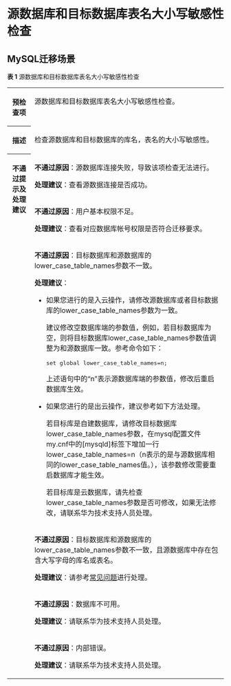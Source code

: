 # 源数据库和目标数据库表名大小写敏感性检查<a name="drs_11_0019"></a>

## MySQL迁移场景<a name="section63089182186"></a>

**表 1**  源数据库和目标数据库表名大小写敏感性检查

<a name="table6885164945016"></a>
<table><tbody><tr id="row1088584910503"><th class="firstcol" valign="top" width="11%" id="mcps1.2.3.1.1"><p id="p1588520492506"><a name="p1588520492506"></a><a name="p1588520492506"></a><strong id="b1688511490506"><a name="b1688511490506"></a><a name="b1688511490506"></a>预检查项</strong></p>
</th>
<td class="cellrowborder" valign="top" width="89%" headers="mcps1.2.3.1.1 "><p id="p29011749205016"><a name="p29011749205016"></a><a name="p29011749205016"></a>源数据库和目标数据库<span class="keyword" id="keyword1048633419381"><a name="keyword1048633419381"></a><a name="keyword1048633419381"></a>表名大小写敏感性</span>检查。</p>
</td>
</tr>
<tr id="row13901144913505"><th class="firstcol" valign="top" width="11%" id="mcps1.2.3.2.1"><p id="p990124911505"><a name="p990124911505"></a><a name="p990124911505"></a><strong id="b1690115497500"><a name="b1690115497500"></a><a name="b1690115497500"></a>描述</strong></p>
</th>
<td class="cellrowborder" valign="top" width="89%" headers="mcps1.2.3.2.1 "><p id="p15901949135013"><a name="p15901949135013"></a><a name="p15901949135013"></a>检查源数据库和目标数据库的库名，表名的大小写敏感性。</p>
</td>
</tr>
<tr id="row16901349115020"><th class="firstcol" rowspan="6" valign="top" width="11%" id="mcps1.2.3.3.1"><p id="p129167497500"><a name="p129167497500"></a><a name="p129167497500"></a><strong id="b1291634915500"><a name="b1291634915500"></a><a name="b1291634915500"></a>不通过提示及<strong id="b14490151682817"><a name="b14490151682817"></a><a name="b14490151682817"></a>处理建议</strong></strong></p>
</th>
<td class="cellrowborder" valign="top" width="89%" headers="mcps1.2.3.3.1 "><p id="p8453143023219"><a name="p8453143023219"></a><a name="p8453143023219"></a><strong id="b1679120406304"><a name="b1679120406304"></a><a name="b1679120406304"></a>不通过原因</strong>：源数据库连接失败，导致该项检查无法进行。</p>
<p id="p127651629123210"><a name="p127651629123210"></a><a name="p127651629123210"></a><strong id="b9693619103417"><a name="b9693619103417"></a><a name="b9693619103417"></a>处理建议</strong>：查看源数据连接是否成功。</p>
</td>
</tr>
<tr id="row16379173413312"><td class="cellrowborder" valign="top" headers="mcps1.2.3.3.1 "><p id="p12379173433110"><a name="p12379173433110"></a><a name="p12379173433110"></a><strong id="b1534319436326"><a name="b1534319436326"></a><a name="b1534319436326"></a>不通过原因</strong>：用户基本权限不足。</p>
<p id="p19145523173219"><a name="p19145523173219"></a><a name="p19145523173219"></a><strong id="b19723162163417"><a name="b19723162163417"></a><a name="b19723162163417"></a>处理建议</strong>：查看对应数据库帐号权限是否符合迁移要求。</p>
</td>
</tr>
<tr id="row1870710372317"><td class="cellrowborder" valign="top" headers="mcps1.2.3.3.1 "><p id="p18707537113117"><a name="p18707537113117"></a><a name="p18707537113117"></a><strong id="b1165504518322"><a name="b1165504518322"></a><a name="b1165504518322"></a>不通过原因</strong>：目标数据库和源数据库的lower_case_table_names参数不一致。</p>
<p id="p452764523718"><a name="p452764523718"></a><a name="p452764523718"></a><strong id="b35271645173710"><a name="b35271645173710"></a><a name="b35271645173710"></a>处理建议</strong>：</p>
<a name="ul17964747133717"></a><a name="ul17964747133717"></a><ul id="ul17964747133717"><li>如果您进行的是入云操作，请修改源数据库或者目标数据库的lower_case_table_names参数为一致。<p id="p1726510185816"><a name="p1726510185816"></a><a name="p1726510185816"></a>建议修改空数据库端的参数值，例如，若目标数据库为空，则将目标数据库lower_case_table_names参数值调整为和源数据库一致。参考命令如下：</p>
<pre class="codeblock" id="codeblock125441617105911"><a name="codeblock125441617105911"></a><a name="codeblock125441617105911"></a>set global lower_case_table_names=n;</pre>
<p id="p2048302619594"><a name="p2048302619594"></a><a name="p2048302619594"></a>上述语句中的<span class="uicontrol" id="uicontrol2825115317375"><a name="uicontrol2825115317375"></a><a name="uicontrol2825115317375"></a>“n”</span>表示源数据库端的参数值，修改后重启数据库生效。</p>
</li></ul>
<a name="ul39535553511"></a><a name="ul39535553511"></a><ul id="ul39535553511"><li>如果您进行的是出云操作，建议参考如下方法处理。<p id="p095145517352"><a name="p095145517352"></a><a name="p095145517352"></a>若目标库是自建数据库，请修改目标数据库lower_case_table_names参数，在mysql配置文件my.cnf中的[mysqld]标签下增加一行lower_case_table_names=n（n表示的是与源数据库相同的lower_case_table_names值。），该参数修改需要重启数据库才能生效。</p>
<p id="p1795205573515"><a name="p1795205573515"></a><a name="p1795205573515"></a>若目标库是云数据库，请先检查lower_case_table_names参数是否可修改，如果无法修改，请联系华为技术支持人员处理。</p>
</li></ul>
</td>
</tr>
<tr id="row1410914917390"><td class="cellrowborder" valign="top" headers="mcps1.2.3.3.1 "><p id="p1111120498394"><a name="p1111120498394"></a><a name="p1111120498394"></a><strong id="b1595315552395"><a name="b1595315552395"></a><a name="b1595315552395"></a>不通过原因</strong>：目标数据库和源数据库的lower_case_table_names参数不一致，且源数据库中存在包含大写字母的库名或表名。</p>
<p id="p1987012594395"><a name="p1987012594395"></a><a name="p1987012594395"></a><strong id="b648616854016"><a name="b648616854016"></a><a name="b648616854016"></a>处理建议</strong>：请参考<a href="https://support.huaweicloud.com/drs_faq/drs_14_0002.html" target="_blank" rel="noopener noreferrer">常见问题</a>进行处理。</p>
</td>
</tr>
<tr id="row7301164053120"><td class="cellrowborder" valign="top" headers="mcps1.2.3.3.1 "><p id="p7301540173111"><a name="p7301540173111"></a><a name="p7301540173111"></a><strong id="b20421104793213"><a name="b20421104793213"></a><a name="b20421104793213"></a>不通过原因</strong>：数据库不可用。</p>
<p id="p475418973215"><a name="p475418973215"></a><a name="p475418973215"></a><strong id="b347278342"><a name="b347278342"></a><a name="b347278342"></a>处理建议</strong>：请联系华为技术支持人员处理。</p>
</td>
</tr>
<tr id="row189161649115019"><td class="cellrowborder" valign="top" headers="mcps1.2.3.3.1 "><p id="p13787359325"><a name="p13787359325"></a><a name="p13787359325"></a><strong id="b3733349123219"><a name="b3733349123219"></a><a name="b3733349123219"></a>不通过原因</strong>：内部错误。</p>
<p id="p196215365329"><a name="p196215365329"></a><a name="p196215365329"></a><strong id="b1731852903418"><a name="b1731852903418"></a><a name="b1731852903418"></a>处理建议</strong>：请联系华为技术支持人员处理。</p>
</td>
</tr>
</tbody>
</table>


